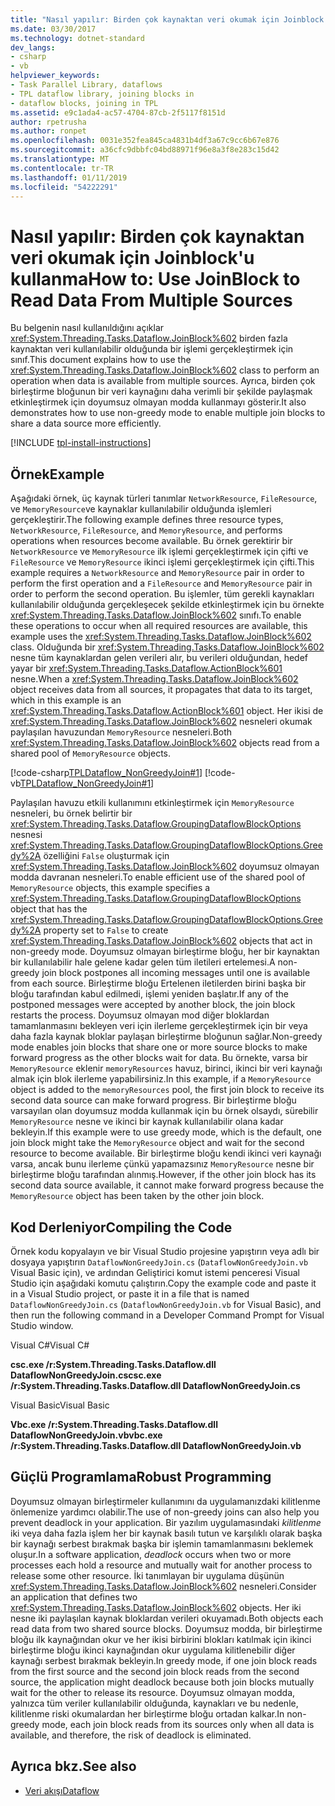 ```yaml
---
title: "Nasıl yapılır: Birden çok kaynaktan veri okumak için Joinblock'u kullanma"
ms.date: 03/30/2017
ms.technology: dotnet-standard
dev_langs:
- csharp
- vb
helpviewer_keywords:
- Task Parallel Library, dataflows
- TPL dataflow library, joining blocks in
- dataflow blocks, joining in TPL
ms.assetid: e9c1ada4-ac57-4704-87cb-2f5117f8151d
author: rpetrusha
ms.author: ronpet
ms.openlocfilehash: 0031e352fea845ca4831b4df3a67c9cc6b67e876
ms.sourcegitcommit: a36cfc9dbbfc04bd88971f96e8a3f8e283c15d42
ms.translationtype: MT
ms.contentlocale: tr-TR
ms.lasthandoff: 01/11/2019
ms.locfileid: "54222291"
---
```

# <a name="how-to-use-joinblock-to-read-data-from-multiple-sources"></a><span data-ttu-id="0f26a-102">Nasıl yapılır: Birden çok kaynaktan veri okumak için Joinblock'u kullanma</span><span class="sxs-lookup"><span data-stu-id="0f26a-102">How to: Use JoinBlock to Read Data From Multiple Sources</span></span>
<span data-ttu-id="0f26a-103">Bu belgenin nasıl kullanıldığını açıklar <xref:System.Threading.Tasks.Dataflow.JoinBlock%602> birden fazla kaynaktan veri kullanılabilir olduğunda bir işlemi gerçekleştirmek için sınıf.</span><span class="sxs-lookup"><span data-stu-id="0f26a-103">This document explains how to use the <xref:System.Threading.Tasks.Dataflow.JoinBlock%602> class to perform an operation when data is available from multiple sources.</span></span> <span data-ttu-id="0f26a-104">Ayrıca, birden çok birleştirme bloğunun bir veri kaynağını daha verimli bir şekilde paylaşmak etkinleştirmek için doyumsuz olmayan modda kullanmayı gösterir.</span><span class="sxs-lookup"><span data-stu-id="0f26a-104">It also demonstrates how to use non-greedy mode to enable multiple join blocks to share a data source more efficiently.</span></span>

[!INCLUDE [tpl-install-instructions](../../../includes/tpl-install-instructions.md)]

## <a name="example"></a><span data-ttu-id="0f26a-105">Örnek</span><span class="sxs-lookup"><span data-stu-id="0f26a-105">Example</span></span>  
 <span data-ttu-id="0f26a-106">Aşağıdaki örnek, üç kaynak türleri tanımlar `NetworkResource`, `FileResource`, ve `MemoryResource`ve kaynaklar kullanılabilir olduğunda işlemleri gerçekleştirir.</span><span class="sxs-lookup"><span data-stu-id="0f26a-106">The following example defines three resource types, `NetworkResource`, `FileResource`, and `MemoryResource`, and performs operations when resources become available.</span></span> <span data-ttu-id="0f26a-107">Bu örnek gerektirir bir `NetworkResource` ve `MemoryResource` ilk işlemi gerçekleştirmek için çifti ve `FileResource` ve `MemoryResource` ikinci işlemi gerçekleştirmek için çifti.</span><span class="sxs-lookup"><span data-stu-id="0f26a-107">This example requires a `NetworkResource` and `MemoryResource` pair in order to perform the first operation and a `FileResource` and `MemoryResource` pair in order to perform the second operation.</span></span> <span data-ttu-id="0f26a-108">Bu işlemler, tüm gerekli kaynakları kullanılabilir olduğunda gerçekleşecek şekilde etkinleştirmek için bu örnekte <xref:System.Threading.Tasks.Dataflow.JoinBlock%602> sınıfı.</span><span class="sxs-lookup"><span data-stu-id="0f26a-108">To enable these operations to occur when all required resources are available, this example uses the <xref:System.Threading.Tasks.Dataflow.JoinBlock%602> class.</span></span> <span data-ttu-id="0f26a-109">Olduğunda bir <xref:System.Threading.Tasks.Dataflow.JoinBlock%602> nesne tüm kaynaklardan gelen verileri alır, bu verileri olduğundan, hedef yayar bir <xref:System.Threading.Tasks.Dataflow.ActionBlock%601> nesne.</span><span class="sxs-lookup"><span data-stu-id="0f26a-109">When a <xref:System.Threading.Tasks.Dataflow.JoinBlock%602> object receives data from all sources, it propagates that data to its target, which in this example is an <xref:System.Threading.Tasks.Dataflow.ActionBlock%601> object.</span></span> <span data-ttu-id="0f26a-110">Her ikisi de <xref:System.Threading.Tasks.Dataflow.JoinBlock%602> nesneleri okumak paylaşılan havuzundan `MemoryResource` nesneleri.</span><span class="sxs-lookup"><span data-stu-id="0f26a-110">Both <xref:System.Threading.Tasks.Dataflow.JoinBlock%602> objects read from a shared pool of `MemoryResource` objects.</span></span>  
  
 [!code-csharp[TPLDataflow_NonGreedyJoin#1](../../../samples/snippets/csharp/VS_Snippets_Misc/tpldataflow_nongreedyjoin/cs/nongreedyjoin.cs#1)]
 [!code-vb[TPLDataflow_NonGreedyJoin#1](../../../samples/snippets/visualbasic/VS_Snippets_Misc/tpldataflow_nongreedyjoin/vb/nongreedyjoin.vb#1)]  
  
 <span data-ttu-id="0f26a-111">Paylaşılan havuzu etkili kullanımını etkinleştirmek için `MemoryResource` nesneleri, bu örnek belirtir bir <xref:System.Threading.Tasks.Dataflow.GroupingDataflowBlockOptions> nesnesi <xref:System.Threading.Tasks.Dataflow.GroupingDataflowBlockOptions.Greedy%2A> özelliğini `False` oluşturmak için <xref:System.Threading.Tasks.Dataflow.JoinBlock%602> doyumsuz olmayan modda davranan nesneleri.</span><span class="sxs-lookup"><span data-stu-id="0f26a-111">To enable efficient use of the shared pool of `MemoryResource` objects, this example specifies a <xref:System.Threading.Tasks.Dataflow.GroupingDataflowBlockOptions> object that has the <xref:System.Threading.Tasks.Dataflow.GroupingDataflowBlockOptions.Greedy%2A> property set to `False` to create <xref:System.Threading.Tasks.Dataflow.JoinBlock%602> objects that act in non-greedy mode.</span></span> <span data-ttu-id="0f26a-112">Doyumsuz olmayan birleştirme bloğu, her bir kaynaktan bir kullanılabilir hale gelene kadar gelen tüm iletileri ertelemesi.</span><span class="sxs-lookup"><span data-stu-id="0f26a-112">A non-greedy join block postpones all incoming messages until one is available from each source.</span></span> <span data-ttu-id="0f26a-113">Birleştirme bloğu Ertelenen iletilerden birini başka bir bloğu tarafından kabul edilmedi, işlemi yeniden başlatır.</span><span class="sxs-lookup"><span data-stu-id="0f26a-113">If any of the postponed messages were accepted by another block, the join block restarts the process.</span></span> <span data-ttu-id="0f26a-114">Doyumsuz olmayan mod diğer bloklardan tamamlanmasını bekleyen veri için ilerleme gerçekleştirmek için bir veya daha fazla kaynak bloklar paylaşan birleştirme bloğunun sağlar.</span><span class="sxs-lookup"><span data-stu-id="0f26a-114">Non-greedy mode enables join blocks that share one or more source blocks to make forward progress as the other blocks wait for data.</span></span> <span data-ttu-id="0f26a-115">Bu örnekte, varsa bir `MemoryResource` eklenir `memoryResources` havuz, birinci, ikinci bir veri kaynağı almak için blok ilerleme yapabilirsiniz.</span><span class="sxs-lookup"><span data-stu-id="0f26a-115">In this example, if a `MemoryResource` object is added to the `memoryResources` pool, the first join block to receive its second data source can make forward progress.</span></span> <span data-ttu-id="0f26a-116">Bir birleştirme bloğu varsayılan olan doyumsuz modda kullanmak için bu örnek olsaydı, sürebilir `MemoryResource` nesne ve ikinci bir kaynak kullanılabilir olana kadar bekleyin.</span><span class="sxs-lookup"><span data-stu-id="0f26a-116">If this example were to use greedy mode, which is the default, one join block might take the `MemoryResource` object and wait for the second resource to become available.</span></span> <span data-ttu-id="0f26a-117">Bir birleştirme bloğu kendi ikinci veri kaynağı varsa, ancak bunu ilerleme çünkü yapamazsınız `MemoryResource` nesne bir birleştirme bloğu tarafından alınmış.</span><span class="sxs-lookup"><span data-stu-id="0f26a-117">However, if the other join block has its second data source available, it cannot make forward progress because the `MemoryResource` object has been taken by the other join block.</span></span>  
  
## <a name="compiling-the-code"></a><span data-ttu-id="0f26a-118">Kod Derleniyor</span><span class="sxs-lookup"><span data-stu-id="0f26a-118">Compiling the Code</span></span>  
 <span data-ttu-id="0f26a-119">Örnek kodu kopyalayın ve bir Visual Studio projesine yapıştırın veya adlı bir dosyaya yapıştırın `DataflowNonGreedyJoin.cs` (`DataflowNonGreedyJoin.vb` Visual Basic için), ve ardından Geliştirici komut istemi penceresi Visual Studio için aşağıdaki komutu çalıştırın.</span><span class="sxs-lookup"><span data-stu-id="0f26a-119">Copy the example code and paste it in a Visual Studio project, or paste it in a file that is named `DataflowNonGreedyJoin.cs` (`DataflowNonGreedyJoin.vb` for Visual Basic), and then run the following command in a Developer Command Prompt for Visual Studio window.</span></span>  
  
 <span data-ttu-id="0f26a-120">Visual C#</span><span class="sxs-lookup"><span data-stu-id="0f26a-120">Visual C#</span></span>  
  
 <span data-ttu-id="0f26a-121">**csc.exe /r:System.Threading.Tasks.Dataflow.dll DataflowNonGreedyJoin.cs**</span><span class="sxs-lookup"><span data-stu-id="0f26a-121">**csc.exe /r:System.Threading.Tasks.Dataflow.dll DataflowNonGreedyJoin.cs**</span></span>  
  
 <span data-ttu-id="0f26a-122">Visual Basic</span><span class="sxs-lookup"><span data-stu-id="0f26a-122">Visual Basic</span></span>  
  
 <span data-ttu-id="0f26a-123">**Vbc.exe /r:System.Threading.Tasks.Dataflow.dll DataflowNonGreedyJoin.vb**</span><span class="sxs-lookup"><span data-stu-id="0f26a-123">**vbc.exe /r:System.Threading.Tasks.Dataflow.dll DataflowNonGreedyJoin.vb**</span></span>  
  
## <a name="robust-programming"></a><span data-ttu-id="0f26a-124">Güçlü Programlama</span><span class="sxs-lookup"><span data-stu-id="0f26a-124">Robust Programming</span></span>  
 <span data-ttu-id="0f26a-125">Doyumsuz olmayan birleştirmeler kullanımını da uygulamanızdaki kilitlenme önlemenize yardımcı olabilir.</span><span class="sxs-lookup"><span data-stu-id="0f26a-125">The use of non-greedy joins can also help you prevent deadlock in your application.</span></span> <span data-ttu-id="0f26a-126">Bir yazılım uygulamasındaki *kilitlenme* iki veya daha fazla işlem her bir kaynak basılı tutun ve karşılıklı olarak başka bir kaynağı serbest bırakmak başka bir işlemin tamamlanmasını beklemek oluşur.</span><span class="sxs-lookup"><span data-stu-id="0f26a-126">In a software application, *deadlock* occurs when two or more processes each hold a resource and mutually wait for another process to release some other resource.</span></span> <span data-ttu-id="0f26a-127">İki tanımlayan bir uygulama düşünün <xref:System.Threading.Tasks.Dataflow.JoinBlock%602> nesneleri.</span><span class="sxs-lookup"><span data-stu-id="0f26a-127">Consider an application that defines two <xref:System.Threading.Tasks.Dataflow.JoinBlock%602> objects.</span></span> <span data-ttu-id="0f26a-128">Her iki nesne iki paylaşılan kaynak bloklardan verileri okuyamadı.</span><span class="sxs-lookup"><span data-stu-id="0f26a-128">Both objects each read data from two shared source blocks.</span></span> <span data-ttu-id="0f26a-129">Doyumsuz modda, bir birleştirme bloğu ilk kaynağından okur ve her ikisi birbirini blokları katılmak için ikinci birleştirme bloğu ikinci kaynağından okur uygulama kilitlenebilir diğer kaynağı serbest bırakmak bekleyin.</span><span class="sxs-lookup"><span data-stu-id="0f26a-129">In greedy mode, if one join block reads from the first source and the second join block reads from the second source, the application might deadlock because both join blocks mutually wait for the other to release its resource.</span></span> <span data-ttu-id="0f26a-130">Doyumsuz olmayan modda, yalnızca tüm veriler kullanılabilir olduğunda, kaynakları ve bu nedenle, kilitlenme riski okumalardan her birleştirme bloğu ortadan kalkar.</span><span class="sxs-lookup"><span data-stu-id="0f26a-130">In non-greedy mode, each join block reads from its sources only when all data is available, and therefore, the risk of deadlock is eliminated.</span></span>  
  
## <a name="see-also"></a><span data-ttu-id="0f26a-131">Ayrıca bkz.</span><span class="sxs-lookup"><span data-stu-id="0f26a-131">See also</span></span>

- [<span data-ttu-id="0f26a-132">Veri akışı</span><span class="sxs-lookup"><span data-stu-id="0f26a-132">Dataflow</span></span>](../../../docs/standard/parallel-programming/dataflow-task-parallel-library.md)
